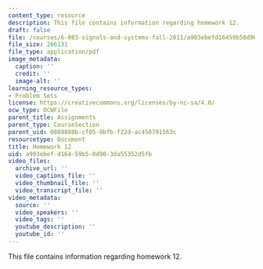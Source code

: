 ```yaml
---
content_type: resource
description: This file contains information regarding homework 12.
draft: false
file: /courses/6-003-signals-and-systems-fall-2011/a903ebefd16459b50d903da55352d5fb_MIT6_003F11_hw12.pdf
file_size: 266131
file_type: application/pdf
image_metadata:
  caption: ''
  credit: ''
  image-alt: ''
learning_resource_types:
- Problem Sets
license: https://creativecommons.org/licenses/by-nc-sa/4.0/
ocw_type: OCWFile
parent_title: Assignments
parent_type: CourseSection
parent_uid: 0809880b-cf05-0bfb-f22d-ac450701563c
resourcetype: Document
title: Homework 12
uid: a903ebef-d164-59b5-0d90-3da55352d5fb
video_files:
  archive_url: ''
  video_captions_file: ''
  video_thumbnail_file: ''
  video_transcript_file: ''
video_metadata:
  source: ''
  video_speakers: ''
  video_tags: ''
  youtube_description: ''
  youtube_id: ''
---
```

This file contains information regarding homework 12.